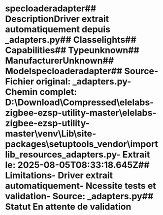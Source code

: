 # specloaderadapter##  DescriptionDriver extrait automatiquement depuis _adapters.py##  Classelights##  Capabilities##  Typeunknown##  ManufacturerUnknown##  Modelspecloaderadapter##  Source- **Fichier original**: _adapters.py- **Chemin complet**: D:\Download\Compressed\elelabs-zigbee-ezsp-utility-master\elelabs-zigbee-ezsp-utility-master\venv\Lib\site-packages\setuptools\_vendor\importlib_resources\_adapters.py- **Extrait le**: 2025-08-05T08:33:18.645Z##  Limitations- Driver extrait automatiquement- Ncessite tests et validation- Source: _adapters.py##  Statut En attente de validation